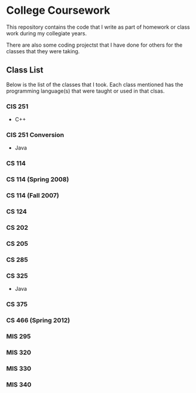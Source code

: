 # College Coursework

This repository contains the code that I write as part of homework or class work during my collegiate
years.

There are also some coding projectst that I have done for others for the classes that they were taking.

## Class List

Below is the list of the classes that I took. Each class mentioned has the programming language(s)
that were taught or used in that clsas.

### CIS 251

* C++

### CIS 251 Conversion 

* Java

### CS 114

### CS 114 (Spring 2008)

### CS 114 (Fall 2007)

### CS 124

### CS 202

### CS 205

### CS 285

### CS 325

* Java

### CS 375

### CS 466 (Spring 2012)

### MIS 295

### MIS 320

### MIS 330

### MIS 340
